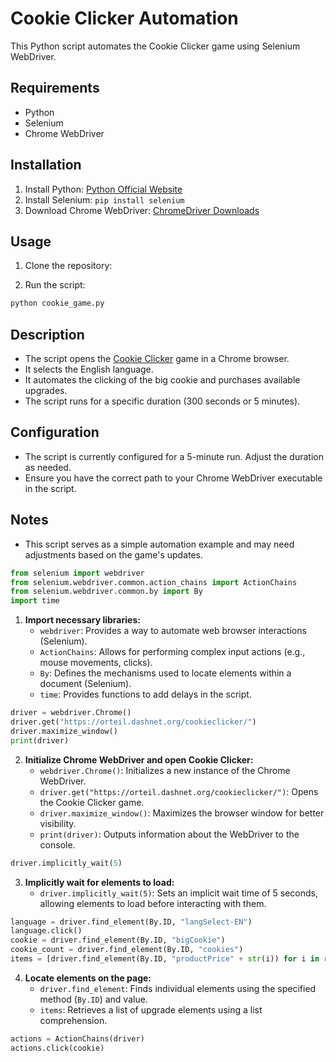 # Cookie Clicker Automation

This Python script automates the Cookie Clicker game using Selenium WebDriver.

## Requirements

- Python
- Selenium
- Chrome WebDriver

## Installation

1. Install Python: [Python Official Website](https://www.python.org/downloads/)
2. Install Selenium: `pip install selenium`
3. Download Chrome WebDriver: [ChromeDriver Downloads](https://sites.google.com/chromium.org/driver/)

## Usage

1. Clone the repository:


2. Run the script:

```bash
python cookie_game.py
```

## Description

- The script opens the [Cookie Clicker](https://orteil.dashnet.org/cookieclicker/) game in a Chrome browser.
- It selects the English language.
- It automates the clicking of the big cookie and purchases available upgrades.
- The script runs for a specific duration (300 seconds or 5 minutes).

## Configuration

- The script is currently configured for a 5-minute run. Adjust the duration as needed.
- Ensure you have the correct path to your Chrome WebDriver executable in the script.

## Notes

- This script serves as a simple automation example and may need adjustments based on the game's updates.




```python
from selenium import webdriver
from selenium.webdriver.common.action_chains import ActionChains
from selenium.webdriver.common.by import By
import time
```

1. **Import necessary libraries:**
   - `webdriver`: Provides a way to automate web browser interactions (Selenium).
   - `ActionChains`: Allows for performing complex input actions (e.g., mouse movements, clicks).
   - `By`: Defines the mechanisms used to locate elements within a document (Selenium).
   - `time`: Provides functions to add delays in the script.

```python
driver = webdriver.Chrome()
driver.get("https://orteil.dashnet.org/cookieclicker/")
driver.maximize_window()
print(driver)
```

2. **Initialize Chrome WebDriver and open Cookie Clicker:**
   - `webdriver.Chrome()`: Initializes a new instance of the Chrome WebDriver.
   - `driver.get("https://orteil.dashnet.org/cookieclicker/")`: Opens the Cookie Clicker game.
   - `driver.maximize_window()`: Maximizes the browser window for better visibility.
   - `print(driver)`: Outputs information about the WebDriver to the console.

```python
driver.implicitly_wait(5)
```

3. **Implicitly wait for elements to load:**
   - `driver.implicitly_wait(5)`: Sets an implicit wait time of 5 seconds, allowing elements to load before interacting with them.

```python
language = driver.find_element(By.ID, "langSelect-EN")
language.click()
cookie = driver.find_element(By.ID, "bigCookie")
cookie_count = driver.find_element(By.ID, "cookies")
items = [driver.find_element(By.ID, "productPrice" + str(i)) for i in range(1, -1, -1)]
```

4. **Locate elements on the page:**
   - `driver.find_element`: Finds individual elements using the specified method (`By.ID`) and value.
   - `items`: Retrieves a list of upgrade elements using a list comprehension.

```python
actions = ActionChains(driver)
actions.click(cookie)
```

